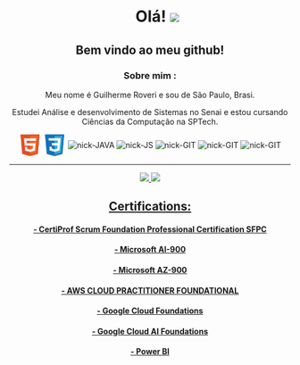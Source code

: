 <h1 align="center">
  ㅤOlá!
  <img src="https://media.giphy.com/media/hvRJCLFzcasrR4ia7z/giphy.gif" width="30"/>
</h1>

<h2 align="center">
Bem vindo ao meu github!
</h2>

<div align="center">
  <h3>Sobre mim :</h3>
  
Meu nome é Guilherme Roveri e sou de São Paulo, Brasi.

Estudei Análise e desenvolvimento de Sistemas no Senai e estou cursando Ciências da Computação na SPTech.
</div>

<div align="center">
  <img align="center" height="40" alt="nick-HTML" src="https://raw.githubusercontent.com/devicons/devicon/master/icons/html5/html5-original.svg"/>
  <img align="center" height="40" alt="nick-CSS" src="https://raw.githubusercontent.com/devicons/devicon/master/icons/css3/css3-original.svg"/>
  <img align="center" height="40" alt="nick-JAVA" src="https://cdn.jsdelivr.net/gh/devicons/devicon/icons/java/java-original.svg"/>
  <img align="center" height="40" alt="nick-JS" src="https://cdn.jsdelivr.net/gh/devicons/devicon/icons/javascript/javascript-original.svg" />
  
  <img align="center" height="40" alt="nick-GIT" src="https://git-scm.com/images/logos/downloads/Git-Icon-1788C.png" />
  <img align="center" height="40" alt="nick-GIT" src="https://storage.googleapis.com/cms-storage-bucket/a9d6ce81aee44ae017ee.png" />
  <img align="center" height="40" alt="nick-GIT" src="https://cdn.iconscout.com/icon/free/png-256/free-amazon-aws-3628617-3029842.png" /
  <img align="center" height="40" alt="nick-GIT" src="https://static-00.iconduck.com/assets.00/azure-icon-2048x2048-6tt08spf.png" /
  <img align="center" height="40" alt="nick-GIT" src="https://www.svgrepo.com/show/303229/microsoft-sql-server-logo.svg" /
</div>
          
---

<div align="center">
<a href="https://github.com/GuilhermeRoveri">
<img height="180em" src="https://github-readme-stats.vercel.app/api?username=GuilhermeRoveri&show_icons=true&theme=dark&include_all_commits=true&count_private=true"/>
<img height="180em" src="https://github-readme-stats.vercel.app/api/top-langs/?username=GuilhermeRoveri&layout=compact&langs_count=7&theme=dark"/>
</div>

<h2 align="center">Certifications:</h2>
<h4 align="center">- CertiProf Scrum Foundation Professional Certification SFPC</h4>
<h4 align="center">- Microsoft AI-900</h4>
<h4 align="center">- Microsoft AZ-900</h4>
<h4 align="center">- AWS CLOUD PRACTITIONER FOUNDATIONAL</h4>
<h4 align="center">- Google Cloud Foundations</h4>
<h4 align="center">- Google Cloud AI Foundations</h4>
<h4 align="center">- Power BI</h4>
